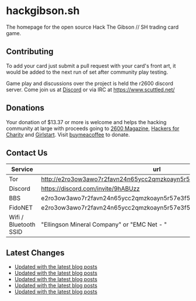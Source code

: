 # hackgibson.sh
The homepage for the open source Hack The Gibson // SH trading card game.


## Contributing

To add your card just submit a pull request with your card's front art, it would be added to the next run of set after community play testing.

Game play and discussions over the project is held the r2600 discord server. Come join us at [Discord](https://discord.com/invite/9hABUzz) or via IRC at https://www.scuttled.net/


## Donations

Your donation of $13.37 or more is welcome and helps the hacking community at large with proceeds going to [2600 Magazine](https://2600.com/), [Hackers for Charity](https://hackersforcharity.org) and [Girlstart](https://girlstart.org).  Visit [buymeacoffee](https://www.buymeacoffee.com/hackgibson.sh) to donate.


## Contact Us

Service | url
-|-
Tor | http://e2ro3ow3awo7r2favn24n65ycc2qmzkoayn5r57e3f56nvjwdcgg32ad.onion
Discord | https://discord.com/invite/9hABUzz
BBS | e2ro3ow3awo7r2favn24n65ycc2qmzkoayn5r57e3f56nvjwdcgg32ad.onion:23
FidoNET | e2ro3ow3awo7r2favn24n65ycc2qmzkoayn5r57e3f56nvjwdcgg32ad.onion:24554
Wifi / Bluetooth SSID | "Ellingson Mineral Company" or "EMC Net - <fidonet address>"

## Latest Changes
<!-- BLOG-POST-LIST:START -->
- [Updated with the latest blog posts](https://github.com/DFW2600/hackgibson.sh/commit/34f1e7b4db1cc7dc0d0d4075671886c70893815e)
- [Updated with the latest blog posts](https://github.com/DFW2600/hackgibson.sh/commit/c86657eda616e18a0289f22ae22029d884848b08)
- [Updated with the latest blog posts](https://github.com/DFW2600/hackgibson.sh/commit/f9b7090e9d9f90f7fd5fa9f418e724fb04265624)
- [Updated with the latest blog posts](https://github.com/DFW2600/hackgibson.sh/commit/859a725caaf56cdf2d9d031aaefb12f4a5dcf09b)
- [Updated with the latest blog posts](https://github.com/DFW2600/hackgibson.sh/commit/388a8d4cfd57f9680421aba11c202528a8775b64)
<!-- BLOG-POST-LIST:END -->
